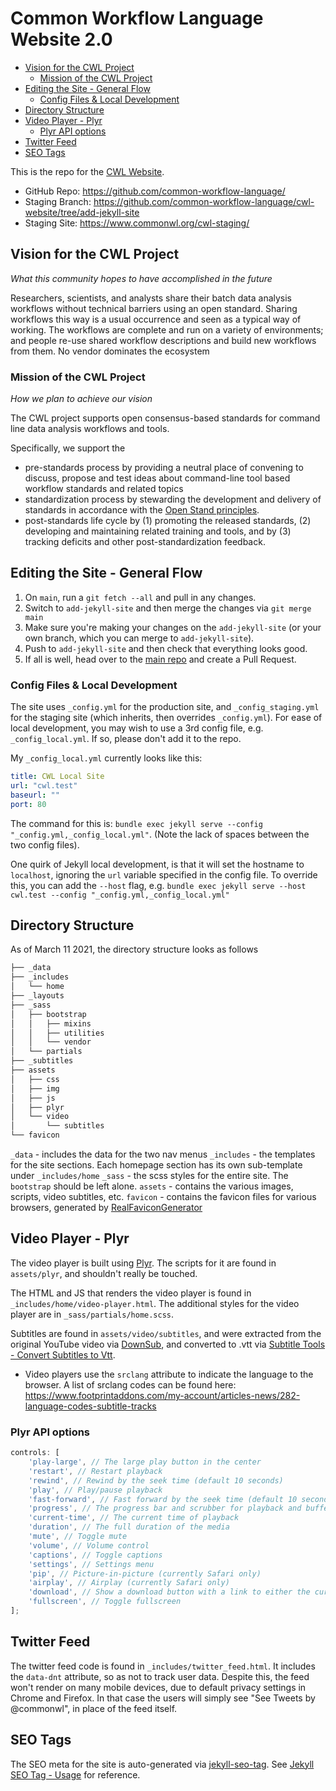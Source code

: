 # Common Workflow Language Website 2.0

<!-- MarkdownTOC -->

* [Vision for the CWL Project](#vision-for-the-cwl-project)
    * [Mission of the CWL Project](#mission-of-the-cwl-project)
* [Editing the Site - General Flow](#editing-the-site---general-flow)
    * [Config Files & Local Development](#config-files--local-development)
* [Directory Structure](#directory-structure)
* [Video Player - Plyr](#video-player---plyr)
    * [Plyr API options](#plyr-api-options)
* [Twitter Feed](#twitter-feed)
* [SEO Tags](#seo-tags)

<!-- /MarkdownTOC -->

This is the repo for the [CWL Website](https://commonwl.org).

* GitHub Repo: https://github.com/common-workflow-language/
* Staging Branch: https://github.com/common-workflow-language/cwl-website/tree/add-jekyll-site
* Staging Site: https://www.commonwl.org/cwl-staging/

<a id="vision-for-the-cwl-project"></a>
## Vision for the CWL Project
_What this community hopes to have accomplished in the future_

Researchers, scientists, and analysts share their batch data analysis workflows without technical barriers using an open standard.  Sharing workflows this way is a usual occurrence and seen as a typical way of working.  The workflows are complete and run on a variety of environments; and people re-use shared workflow descriptions and build new workflows from them. No vendor dominates the ecosystem

<a id="mission-of-the-cwl-project"></a>
### Mission of the CWL Project
_How we plan to achieve our vision_

The CWL project supports open consensus-based standards for command line data analysis
workflows and tools.

Specifically, we support the
* pre-standards process by providing a neutral place of convening to discuss, propose and
test ideas about command-line tool based workflow standards and related topics
* standardization process by stewarding the development and delivery of standards in
accordance with the [Open Stand principles](https://open-stand.org/about-us/principles/).  
* post-standards life cycle by (1) promoting the released standards, (2) developing and maintaining
related training and tools, and by (3) tracking deficits and other post-standardization feedback.
<a id="editing-the-site---general-flow"></a>

<a id="editing-the-site---general-flow"></a>
## Editing the Site - General Flow

1. On `main`, run a `git fetch --all` and pull in any changes.
2. Switch to `add-jekyll-site` and then merge the changes via `git merge main`
3. Make sure you're making your changes on the `add-jekyll-site` (or your own branch, which you can merge to `add-jekyll-site`).
4. Push to `add-jekyll-site` and then check that everything looks good. 
5. If all is well, head over to the [main repo](https://github.com/common-workflow-language/cwl-website) and create a Pull Request.

<a id="config-files--local-development"></a>
### Config Files & Local Development

The site uses `_config.yml` for the production site, and `_config_staging.yml` for the staging site (which inherits, then overrides `_config.yml`). For ease of local development, you may wish to use a 3rd config file, e.g. `_config_local.yml`. If so, please don't add it to the repo.

My `_config_local.yml` currently looks like this:

```yaml
title: CWL Local Site
url: "cwl.test"
baseurl: ""
port: 80
```

The command for this is: `bundle exec jekyll serve --config "_config.yml,_config_local.yml"`. (Note the lack of spaces between the two config files).

One quirk of Jekyll local development, is that it will set the hostname to `localhost`, ignoring the `url` variable specified in the config file. To override this, you can add the `--host` flag, e.g. `bundle exec jekyll serve --host cwl.test --config "_config.yml,_config_local.yml"`


<a id="directory-structure"></a>
## Directory Structure

As of March 11 2021, the directory structure looks as follows

```sh
├── _data
├── _includes
│   └── home
├── _layouts
├── _sass
│   ├── bootstrap
│   │   ├── mixins
│   │   ├── utilities
│   │   └── vendor
│   └── partials
├── _subtitles
├── assets
│   ├── css
│   ├── img
│   ├── js
│   ├── plyr
│   └── video
│       └── subtitles
└── favicon
```

`_data` - includes the data for the two nav menus
`_includes` - the templates for the site sections. Each homepage section has its own sub-template under `_includes/home`
`_sass` - the scss styles for the entire site. The `bootstrap` should be left alone.
`assets` - contains the various images, scripts, video subtitles, etc.
`favicon` - contains the favicon files for various browsers, generated by [RealFaviconGenerator](https://realfavicongenerator.net/)

<a id="video-player---plyr"></a>
## Video Player - Plyr

The video player is built using [Plyr](https://github.com/sampotts/plyr). The scripts for it are found in `assets/plyr`, and shouldn't really be touched.

The HTML and JS that renders the video player is found in `_includes/home/video-player.html`. The additional styles for the video player are in `_sass/partials/home.scss`.

Subtitles are found in `assets/video/subtitles`, and were extracted from the original YouTube video via [DownSub](https://downsub.com/), and converted to .vtt via [Subtitle Tools - Convert Subtitles to Vtt](https://subtitletools.com/convert-to-vtt-online/). 
* Video players use the `srclang` attribute to indicate the language to the browser. A list of srclang codes can be found here: https://www.footprintaddons.com/my-account/articles-news/282-language-codes-subtitle-tracks

<a id="plyr-api-options"></a>
### Plyr API options

```js
controls: [
    'play-large', // The large play button in the center
    'restart', // Restart playback
    'rewind', // Rewind by the seek time (default 10 seconds)
    'play', // Play/pause playback
    'fast-forward', // Fast forward by the seek time (default 10 seconds)
    'progress', // The progress bar and scrubber for playback and buffering
    'current-time', // The current time of playback
    'duration', // The full duration of the media
    'mute', // Toggle mute
    'volume', // Volume control
    'captions', // Toggle captions
    'settings', // Settings menu
    'pip', // Picture-in-picture (currently Safari only)
    'airplay', // Airplay (currently Safari only)
    'download', // Show a download button with a link to either the current source or a custom URL you specify in your options
    'fullscreen', // Toggle fullscreen
];
```

<a id="twitter-feed"></a>
## Twitter Feed

The twitter feed code is found in `_includes/twitter_feed.html`. It includes the `data-dnt` attribute, so as not to track user data. Despite this, the feed won't render on many mobile devices, due to default privacy settings in Chrome and Firefox. In that case the users will simply see "See Tweets by @commonwl", in place of the feed itself.

<a id="seo-tags"></a>
## SEO Tags

The SEO meta for the site is auto-generated via [jekyll-seo-tag](https://github.com/jekyll/jekyll-seo-tag/). See [Jekyll SEO Tag - Usage](https://github.com/jekyll/jekyll-seo-tag/blob/master/docs/usage.md) for reference.

